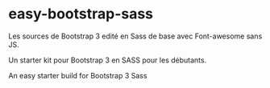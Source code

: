 # easy-bootstrap-sass
Les sources de Bootstrap 3 edité en Sass de base avec Font-awesome sans JS.

Un starter kit pour Bootstrap 3 en SASS pour les débutants.

An easy starter build for Bootstrap 3 Sass
